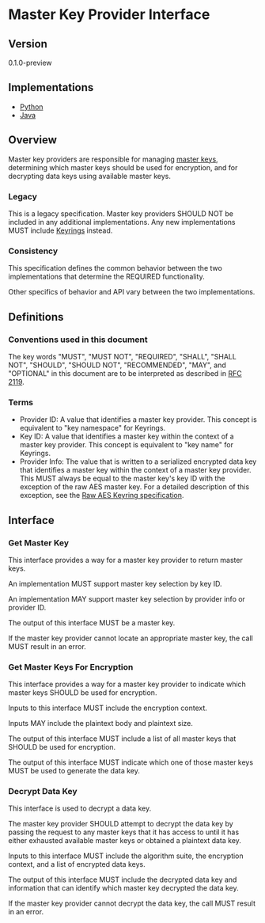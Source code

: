 [//]: # "Copyright Amazon.com Inc. or its affiliates. All Rights Reserved."
[//]: # "SPDX-License-Identifier: CC-BY-SA-4.0"

# Master Key Provider Interface

## Version

0.1.0-preview

## Implementations

- [Python](https://github.com/aws/aws-encryption-sdk-python/blob/master/src/aws_encryption_sdk/key_providers/base.py)
- [Java](https://github.com/aws/aws-encryption-sdk-java/blob/master/src/main/java/com/amazonaws/encryptionsdk/MasterKeyProvider.java)

## Overview

Master key providers are responsible for managing [master keys](./master-key-interface.md),
determining which master keys should be used for encryption,
and for decrypting data keys using available master keys.

### Legacy

This is a legacy specification.
Master key providers SHOULD NOT be included in any additional implementations.
Any new implementations MUST include [Keyrings](./keyring-interface.md) instead.

### Consistency

This specification defines the common behavior between the two implementations
that determine the REQUIRED functionality.

Other specifics of behavior and API vary between the two implementations.

## Definitions

### Conventions used in this document

The key words
"MUST", "MUST NOT", "REQUIRED", "SHALL", "SHALL NOT",
"SHOULD", "SHOULD NOT", "RECOMMENDED", "MAY", and "OPTIONAL"
in this document are to be interpreted
as described in [RFC 2119](https://tools.ietf.org/html/rfc2119).

### Terms

- Provider ID: A value that identifies a master key provider.
  This concept is equivalent to "key namespace" for Keyrings.
- Key ID: A value that identifies a master key
  within the context of a master key provider.
  This concept is equivalent to "key name" for Keyrings.
- Provider Info: The value that is written to a serialized encrypted data key
  that identifies a master key within the context of a master key provider.
  This MUST always be equal to the master key's key ID
  with the exception of the raw AES master key.
  For a detailed description of this exception,
  see the [Raw AES Keyring specification](./raw-aes-keyring.md).

## Interface

### Get Master Key

This interface provides a way for a master key provider to return master keys.

An implementation MUST support master key selection by key ID.

An implementation MAY support master key selection by provider info or provider ID.

The output of this interface MUST be a master key.

If the master key provider cannot locate an appropriate master key,
the call MUST result in an error.

### Get Master Keys For Encryption

This interface provides a way for a master key provider to indicate which master keys
SHOULD be used for encryption.

Inputs to this interface MUST include the encryption context.

Inputs MAY include the plaintext body and plaintext size.

The output of this interface MUST include a list of all master keys that
SHOULD be used for encryption.

The output of this interface MUST indicate which one of those master keys
MUST be used to generate the data key.

### Decrypt Data Key

This interface is used to decrypt a data key.

The master key provider SHOULD attempt to decrypt the data key
by passing the request to any master keys that it has access to
until it has either exhausted available master keys
or obtained a plaintext data key.

Inputs to this interface MUST include
the algorithm suite,
the encryption context,
and a list of encrypted data keys.

The output of this interface MUST include
the decrypted data key
and information that can identify which master key
decrypted the data key.

If the master key provider cannot decrypt the data key,
the call MUST result in an error.
